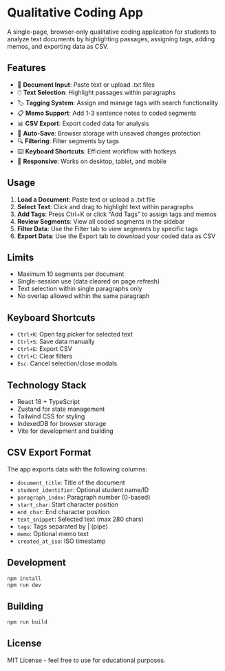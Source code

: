 # Qualitative Coding App

A single-page, browser-only qualitative coding application for students to analyze text documents by highlighting passages, assigning tags, adding memos, and exporting data as CSV.

## Features

- 📝 **Document Input**: Paste text or upload .txt files
- 🖱️ **Text Selection**: Highlight passages within paragraphs
- 🏷️ **Tagging System**: Assign and manage tags with search functionality
- 📋 **Memo Support**: Add 1-3 sentence notes to coded segments
- 📊 **CSV Export**: Export coded data for analysis
- 💾 **Auto-Save**: Browser storage with unsaved changes protection
- 🔍 **Filtering**: Filter segments by tags
- ⌨️ **Keyboard Shortcuts**: Efficient workflow with hotkeys
- 📱 **Responsive**: Works on desktop, tablet, and mobile

## Usage

1. **Load a Document**: Paste text or upload a .txt file
2. **Select Text**: Click and drag to highlight text within paragraphs
3. **Add Tags**: Press Ctrl+K or click "Add Tags" to assign tags and memos
4. **Review Segments**: View all coded segments in the sidebar
5. **Filter Data**: Use the Filter tab to view segments by specific tags
6. **Export Data**: Use the Export tab to download your coded data as CSV

## Limits

- Maximum 10 segments per document
- Single-session use (data cleared on page refresh)
- Text selection within single paragraphs only
- No overlap allowed within the same paragraph

## Keyboard Shortcuts

- `Ctrl+K`: Open tag picker for selected text
- `Ctrl+S`: Save data manually
- `Ctrl+E`: Export CSV
- `Ctrl+C`: Clear filters
- `Esc`: Cancel selection/close modals

## Technology Stack

- React 18 + TypeScript
- Zustand for state management
- Tailwind CSS for styling
- IndexedDB for browser storage
- Vite for development and building

## CSV Export Format

The app exports data with the following columns:
- `document_title`: Title of the document
- `student_identifier`: Optional student name/ID
- `paragraph_index`: Paragraph number (0-based)
- `start_char`: Start character position
- `end_char`: End character position
- `text_snippet`: Selected text (max 280 chars)
- `tags`: Tags separated by | (pipe)
- `memo`: Optional memo text
- `created_at_iso`: ISO timestamp

## Development

```bash
npm install
npm run dev
```

## Building

```bash
npm run build
```

## License

MIT License - feel free to use for educational purposes.
